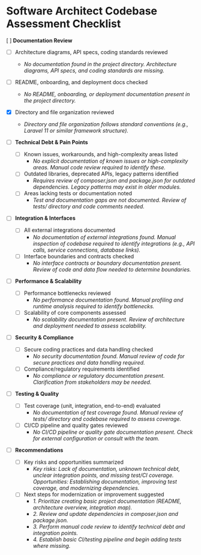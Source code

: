 # Software Architect Codebase Assessment Checklist

 [ ] **Documentation Review**
   - [ ] Architecture diagrams, API specs, coding standards reviewed
     - _No documentation found in the project directory. Architecture diagrams, API specs, and coding standards are missing._
   - [ ] README, onboarding, and deployment docs checked
     - _No README, onboarding, or deployment documentation present in the project directory._
  - [x] Directory and file organization reviewed
    - _Directory and file organization follows standard conventions (e.g., Laravel 11 or similar framework structure)._

 - [ ] **Technical Debt & Pain Points**
   - [ ] Known issues, workarounds, and high-complexity areas listed
     - _No explicit documentation of known issues or high-complexity areas. Manual code review required to identify these._
   - [ ] Outdated libraries, deprecated APIs, legacy patterns identified
     - _Requires review of composer.json and package.json for outdated dependencies. Legacy patterns may exist in older modules._
   - [ ] Areas lacking tests or documentation noted
     - _Test and documentation gaps are not documented. Review of tests/ directory and code comments needed._

 - [ ] **Integration & Interfaces**
   - [ ] All external integrations documented
     - _No documentation of external integrations found. Manual inspection of codebase required to identify integrations (e.g., API calls, service connections, database links)._
   - [ ] Interface boundaries and contracts checked
     - _No interface contracts or boundary documentation present. Review of code and data flow needed to determine boundaries._

 - [ ] **Performance & Scalability**
   - [ ] Performance bottlenecks reviewed
     - _No performance documentation found. Manual profiling and runtime analysis required to identify bottlenecks._
   - [ ] Scalability of core components assessed
     - _No scalability documentation present. Review of architecture and deployment needed to assess scalability._

 - [ ] **Security & Compliance**
   - [ ] Secure coding practices and data handling checked
     - _No security documentation found. Manual review of code for secure practices and data handling required._
   - [ ] Compliance/regulatory requirements identified
     - _No compliance or regulatory documentation present. Clarification from stakeholders may be needed._

 - [ ] **Testing & Quality**
   - [ ] Test coverage (unit, integration, end-to-end) evaluated
     - _No documentation of test coverage found. Manual review of tests/ directory and codebase required to assess coverage._
   - [ ] CI/CD pipeline and quality gates reviewed
     - _No CI/CD pipeline or quality gate documentation present. Check for external configuration or consult with the team._

 - [ ] **Recommendations**
   - [ ] Key risks and opportunities summarized
     - _Key risks: Lack of documentation, unknown technical debt, unclear integration points, and missing test/CI coverage. Opportunities: Establishing documentation, improving test coverage, and modernizing dependencies._
   - [ ] Next steps for modernization or improvement suggested
     - _1. Prioritize creating basic project documentation (README, architecture overview, integration map)._
     - _2. Review and update dependencies in composer.json and package.json._
     - _3. Perform manual code review to identify technical debt and integration points._
     - _4. Establish basic CI/testing pipeline and begin adding tests where missing._
